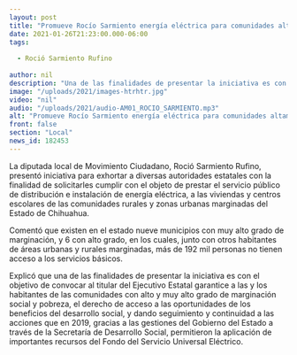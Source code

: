 ```yaml
---
layout: post
title: "Promueve Rocío Sarmiento energía eléctrica para comunidades altamente marginadas"
date: 2021-01-26T21:23:00.000-06:00
tags:
  
  - Roció Sarmiento Rufino
  
author: nil
description: "Una de las finalidades de presentar la iniciativa es con el objetivo de convocar al titular del Ejecutivo Estatal garantice a las y los habitantes de las comunidades con alto y muy alto grado de marginación "
image: "/uploads/2021/images-htrhtr.jpg"
video: "nil"
audio: "/uploads/2021/audio-AM01_ROCIO_SARMIENTO.mp3"
alt: "Promueve Rocío Sarmiento energía eléctrica para comunidades altamente marginadas"
front: false
section: "Local"
news_id: 182453
---
```


La diputada local de Movimiento Ciudadano, Roció Sarmiento Rufino, presentó iniciativa para exhortar a diversas autoridades estatales con la finalidad de solicitarles cumplir con el objeto de prestar el servicio público de distribución e instalación de energía eléctrica, a las viviendas y centros escolares de las comunidades rurales y zonas urbanas marginadas del Estado de Chihuahua. 

Comentó que existen en el estado nueve municipios con muy alto grado de marginación, y 6 con alto grado, en los cuales, junto con otros habitantes de áreas urbanas y rurales marginadas, más de 192 mil personas no tienen acceso a los servicios básicos. 

Explicó que una de las finalidades de presentar la iniciativa es con el objetivo de convocar al titular del Ejecutivo Estatal garantice a las y los habitantes de las comunidades con alto y muy alto grado de marginación social y pobreza, el derecho de acceso a las oportunidades de los beneficios del desarrollo social, y dando seguimiento y continuidad a las acciones que en 2019, gracias a las gestiones del Gobierno del Estado a través de la Secretaría de Desarrollo Social, permitieron la aplicación de importantes recursos del Fondo del Servicio Universal Eléctrico.